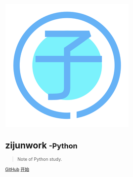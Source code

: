 

![logo](_media/icon.svg)

# zijunwork <small>-Python</small>

> Note of Python study.

[GitHub](https://github.com/zijunwork/python/)
[开始](/?id=第一章：愉快的开始)

